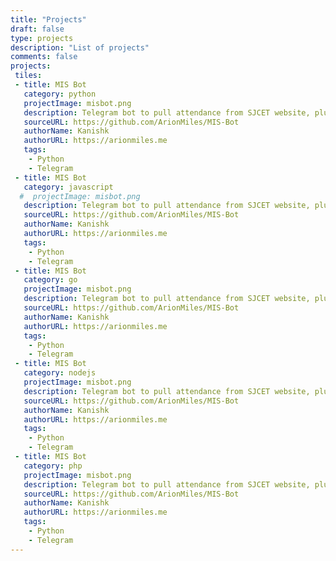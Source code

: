 ```yaml
---
title: "Projects"
draft: false
type: projects
description: "List of projects"
comments: false
projects:
 tiles:
 - title: MIS Bot
   category: python
   projectImage: misbot.png
   description: Telegram bot to pull attendance from SJCET website, plus more features like bunk calculator, test reports, etc.
   sourceURL: https://github.com/ArionMiles/MIS-Bot
   authorName: Kanishk
   authorURL: https://arionmiles.me
   tags:
    - Python
    - Telegram
 - title: MIS Bot
   category: javascript
  #  projectImage: misbot.png
   description: Telegram bot to pull attendance from SJCET website, plus more features like bunk calculator, test reports, etc.
   sourceURL: https://github.com/ArionMiles/MIS-Bot
   authorName: Kanishk
   authorURL: https://arionmiles.me
   tags:
    - Python
    - Telegram
 - title: MIS Bot
   category: go
   projectImage: misbot.png
   description: Telegram bot to pull attendance from SJCET website, plus more features like bunk calculator, test reports, etc.
   sourceURL: https://github.com/ArionMiles/MIS-Bot
   authorName: Kanishk
   authorURL: https://arionmiles.me
   tags:
    - Python
    - Telegram
 - title: MIS Bot
   category: nodejs
   projectImage: misbot.png
   description: Telegram bot to pull attendance from SJCET website, plus more features like bunk calculator, test reports, etc.
   sourceURL: https://github.com/ArionMiles/MIS-Bot
   authorName: Kanishk
   authorURL: https://arionmiles.me
   tags:
    - Python
    - Telegram
 - title: MIS Bot
   category: php
   projectImage: misbot.png
   description: Telegram bot to pull attendance from SJCET website, plus more features like bunk calculator, test reports, etc.
   sourceURL: https://github.com/ArionMiles/MIS-Bot
   authorName: Kanishk
   authorURL: https://arionmiles.me
   tags:
    - Python
    - Telegram
---
```


